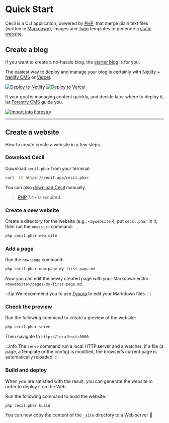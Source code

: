 <!--
description: "Create a new site and preview it locally."
date: 2020-12-19
updated: 2022-08-15
menu: home
-->

# Quick Start

Cecil is a CLI application, powered by [PHP](https://www.php.net), that merge plain text files (written in [Markdown](https://daringfireball.net/projects/markdown/)), images and [Twig](https://twig.symfony.com/) templates to generate a [static website](https://en.wikipedia.org/wiki/Static_web_page).

## Create a blog

If you want to create a no-hassle blog, the [starter blog](https://github.com/Cecilapp/the-butler#readme) is for you.

The easiest way to deploy and manage your blog is certainly with [Netlify](https://www.netlify.com) + [Netlify CMS](https://www.netlifycms.org) or [Vercel](https://vercel.com).

[![Deploy to Netlify](https://www.netlify.com/img/deploy/button.svg "Deploy to Netlify")](https://cecil.app/hosting/netlify/deploy/) [![Deploy to Vercel](https://vercel.com/button/default.svg "Deploy to Vercel")](https://cecil.app/hosting/vercel/deploy/)

If your goal is managing content quickly, and decide later where to deploy it, let [Forestry CMS](https://forestry.io) guide you.

[![Import into Forestry](https://assets.forestry.io/import-to-forestryK.svg)](https://cecil.app/cms/forestry/import/ "Import into Forestry")

----

## Create a website

How to create create a website in a few steps.

### Download Cecil

Download `cecil.phar` from your terminal:

```bash
curl -LO https://cecil.app/cecil.phar
```

You can also [download Cecil](https://cecil.app/download/) manually.

> [PHP](https://php.net/manual/en/install.php) 7.4+ is required.

### Create a new website

Create a directory for the website (e.g.: `<mywebsite>`), put `cecil.phar` in it, then run the `new:site` command:

```bash
php cecil.phar new:site
```

### Add a page

Run the `new:page` command:

```bash
php cecil.phar new:page my-first-page.md
```

Now you can edit the newly created page with your Markdown editor: `<mywebsite>/pages/my-first-page.md`.

:::tip
We recommend you to use [Typora](https://www.typora.io) to edit your Markdown files.
:::

### Check the preview

Run the following command to create a preview of the website:

```bash
php cecil.phar serve
```

Then navigate to `http://localhost:8000`.

:::info
The `serve` command run a local HTTP server and a watcher: if a file (a page, a template or the config) is modified, the browser’s current page is automatically reloaded.
:::

### Build and deploy

When you are satisfied with the result, you can generate the website in order to deploy it on the Web.

Run the following command to build the website:

```bash
php cecil.phar build
```

You can now copy the content of the `_site` directory to a Web server 🎉
